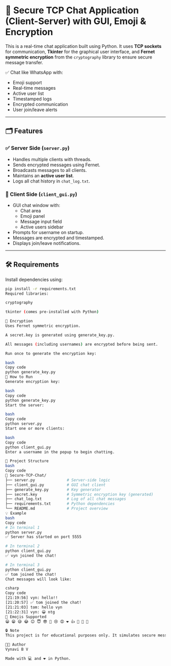 # 🔐 Secure TCP Chat Application (Client-Server) with GUI, Emoji & Encryption

This is a real-time chat application built using Python. It uses **TCP sockets** for communication, **Tkinter** for the graphical user interface, and **Fernet symmetric encryption** from the `cryptography` library to ensure secure message transfer.

✅ Chat like WhatsApp with:
- Emoji support  
- Real-time messages  
- Active user list  
- Timestamped logs  
- Encrypted communication  
- User join/leave alerts

---

## 🗂️ Features

### ✅ Server Side (`server.py`)
- Handles multiple clients with threads.
- Sends encrypted messages using Fernet.
- Broadcasts messages to all clients.
- Maintains an **active user list**.
- Logs all chat history in `chat_log.txt`.

### 💬 Client Side (`client_gui.py`)
- GUI chat window with:
  - Chat area
  - Emoji panel
  - Message input field
  - Active users sidebar
- Prompts for username on startup.
- Messages are encrypted and timestamped.
- Displays join/leave notifications.

---

## 🛠️ Requirements

Install dependencies using:

```bash
pip install -r requirements.txt
Required libraries:

cryptography

tkinter (comes pre-installed with Python)

🔐 Encryption
Uses Fernet symmetric encryption.

A secret.key is generated using generate_key.py.

All messages (including usernames) are encrypted before being sent.

Run once to generate the encryption key:

bash
Copy code
python generate_key.py
🚀 How to Run
Generate encryption key:

bash
Copy code
python generate_key.py
Start the server:

bash
Copy code
python server.py
Start one or more clients:

bash
Copy code
python client_gui.py
Enter a username in the popup to begin chatting.

📁 Project Structure
bash
Copy code
📁 Secure-TCP-Chat/
├── server.py              # Server-side logic
├── client_gui.py          # GUI chat client
├── generate_key.py        # Key generator
├── secret.key             # Symmetric encryption key (generated)
├── chat_log.txt           # Log of all chat messages
├── requirements.txt       # Python dependencies
└── README.md              # Project overview
💡 Example
bash
Copy code
# In terminal 1
python server.py
✅ Server has started on port 5555

# In terminal 2
python client_gui.py
✅ vyn joined the chat!

# In terminal 3
python client_gui.py
✅ tom joined the chat!
Chat messages will look like:

csharp
Copy code
[21:19:56] vyn: hello!!
[21:20:57] ✅ tom joined the chat!
[21:21:03] tom: hello vyn
[21:22:31] vyn: 😀 ntg
💬 Emojis Supported
😀 😁 😅 😂 😊 😇 😎 🤔 😢 😡 ❤️ 👍 👋 🙌 🎉

🔒 Note
This project is for educational purposes only. It simulates secure messaging on a local network and is not recommended for use in production environments.

👩‍💻 Author
Vynavi B V

Made with 💻 and ❤️ in Python.



